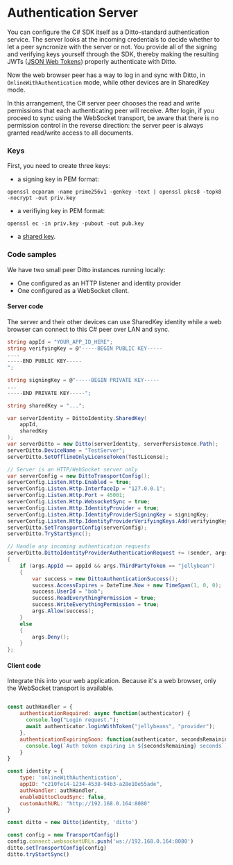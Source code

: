 # Authentication Server

You can configure the C# SDK itself as a Ditto-standard authentication service.
The server looks at the incoming credentials to decide whether to let a peer
syncronize with the server or not. You provide all of the signing and verifying
keys yourself through the SDK, thereby making the resulting JWTs ([JSON Web
Tokens](https://jwt.io/)) properly authenticate with Ditto. 

Now the web browser peer has a way to log in and sync with Ditto, in
`OnlineWithAuthentication` mode, while other devices are in SharedKey mode.

In this arrangement, the C# server peer chooses the read and write permissions
that each authenticating peer will receive. After login, if you proceed to sync
using the WebSocket transport, be aware that there is no permission control in
the reverse direction: the server peer is always granted read/write access to
all documents.



### Keys

First, you need to create three keys:

* a signing key in PEM format:

```
openssl ecparam -name prime256v1 -genkey -text | openssl pkcs8 -topk8 -nocrypt -out priv.key
```

* a verifiying key in PEM format:

```
openssl ec -in priv.key -pubout -out pub.key
```

* a [shared key](../security/shared-key). 

### Code samples

We have two small peer Ditto instances running locally:
        
* One configured as an HTTP listener and identity provider
* One configured as a WebSocket client.

#### Server code

The server and their other devices can use SharedKey identity while a web
browser can connect to this C# peer over LAN and sync. 

```cs
string appId = "YOUR_APP_ID_HERE";
string verifyingKey = @"-----BEGIN PUBLIC KEY-----
....
-----END PUBLIC KEY-----
";

string signingKey = @"-----BEGIN PRIVATE KEY-----
...
-----END PRIVATE KEY-----";

string sharedKey = "...";

var serverIdentity = DittoIdentity.SharedKey(
    appId,
    sharedKey
);
var serverDitto = new Ditto(serverIdentity, serverPersistence.Path);
serverDitto.DeviceName = "TestServer";
serverDitto.SetOfflineOnlyLicenseToken(TestLicense);

// Server is an HTTP/WebSocket server only
var serverConfig = new DittoTransportConfig();
serverConfig.Listen.Http.Enabled = true;
serverConfig.Listen.Http.InterfaceIp = "127.0.0.1";
serverConfig.Listen.Http.Port = 45001;
serverConfig.Listen.Http.WebsocketSync = true;
serverConfig.Listen.Http.IdentityProvider = true;
serverConfig.Listen.Http.IdentityProviderSigningKey = signingKey;
serverConfig.Listen.Http.IdentityProviderVerifyingKeys.Add(verifyingKey);
serverDitto.SetTransportConfig(serverConfig);
serverDitto.TryStartSync();

// Handle any incoming authentication requests
serverDitto.DittoIdentityProviderAuthenticationRequest += (sender, args) =>
{
    if (args.AppId == appId && args.ThirdPartyToken == "jellybean")
    {
        var success = new DittoAuthenticationSuccess();
        success.AccessExpires = DateTime.Now + new TimeSpan(1, 0, 0);
        success.UserId = "bob";
        success.ReadEverythingPermission = true;
        success.WriteEverythingPermission = true;
        args.Allow(success);
    }
    else
    {
        args.Deny();
    }
};
```

#### Client code 

Integrate this into your web application. Because it's a web browser, only the
WebSocket transport is available.


```js

const authHandler = {
    authenticationRequired: async function(authenticator) {
      console.log("Login request.");
      await authenticator.loginWithToken("jellybeans", "provider");
    },
    authenticationExpiringSoon: function(authenticator, secondsRemaining) {
      console.log(`Auth token expiring in ${secondsRemaining} seconds`)
    }
}

const identity = { 
    type: 'onlineWithAuthentication', 
    appID: "c210fe14-1234-4538-94b3-a28e10e55ade", 
    authHandler: authHandler, 
    enableDittoCloudSync: false, 
    customAuthURL: "http://192.168.0.164:8080" 
}

const ditto = new Ditto(identity, 'ditto')

const config = new TransportConfig()
config.connect.websocketURLs.push('ws://192.168.0.164:8080')
ditto.setTransportConfig(config)
ditto.tryStartSync()
```
